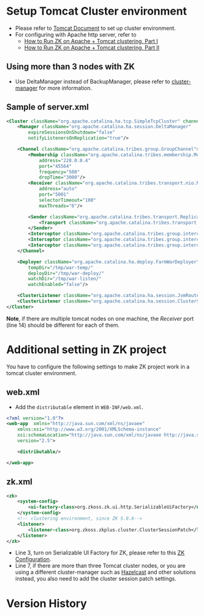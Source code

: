 # Setup Tomcat Cluster environment

- Please refer to [Tomcat Document](http://tomcat.apache.org/tomcat-7.0-doc/cluster-howto.html)
  to set up cluster environment.
- For configuring with Apache http server, refer to
  - [ How to Run ZK on Apache + Tomcat clustering, Part I](https://www.zkoss.org/wiki/Small_Talks/2007/April/How_to_Run_ZK_on_Apache_+_Tomcat_clustering,_Part_I)
  - [ How to Run ZK on Apache + Tomcat clustering, Part II](https://www.zkoss.org/wiki/Small_Talks/2007/May/How_to_Run_ZK_on_Apache_+_Tomcat_clustering,_Part_II)

## Using more than 3 nodes with ZK

- Use DeltaManager instead of BackupManager, please refer to
  [cluster-manager](http://tomcat.apache.org/tomcat-7.0-doc/config/cluster-manager.html)
  for more information.

## Sample of server.xml

```xml
<Cluster className="org.apache.catalina.ha.tcp.SimpleTcpCluster" channelSendOptions="6">
    <Manager className="org.apache.catalina.ha.session.DeltaManager"
        expireSessionsOnShutdown="false"
        notifyListenersOnReplication="true"/>

    <Channel className="org.apache.catalina.tribes.group.GroupChannel">
        <Membership className="org.apache.catalina.tribes.membership.McastService"
            address="228.0.0.4"
            port="45564"
            frequency="500"
            dropTime="3000"/>
        <Receiver className="org.apache.catalina.tribes.transport.nio.NioReceiver"
            address="auto"
            port="5001"
            selectorTimeout="100"
            maxThreads="6"/>

        <Sender className="org.apache.catalina.tribes.transport.ReplicationTransmitter">
            <Transport className="org.apache.catalina.tribes.transport.nio.PooledParallelSender"/>
        </Sender>
        <Interceptor className="org.apache.catalina.tribes.group.interceptors.TcpFailureDetector"/>
        <Interceptor className="org.apache.catalina.tribes.group.interceptors.MessageDispatch15Interceptor"/>
        <Interceptor className="org.apache.catalina.tribes.group.interceptors.ThroughputInterceptor"/>
    </Channel>

    <Deployer className="org.apache.catalina.ha.deploy.FarmWarDeployer"
        tempDir="/tmp/war-temp/"
        deployDir="/tmp/war-deploy/"
        watchDir="/tmp/war-listen/"
        watchEnabled="false"/>

    <ClusterListener className="org.apache.catalina.ha.session.JvmRouteSessionIDBinderListener"/>    
    <ClusterListener className="org.apache.catalina.ha.session.ClusterSessionListener"/>
</Cluster>
```

**Note**, if there are multiple tomcat nodes on one machine, the
*Receiver* port (line 14) should be different for each of them.

# Additional setting in ZK project

You have to configure the following settings to make ZK project work in
a tomcat cluster environment.

## web.xml

- Add the `distributable` element in `WEB-INF/web.xml`.

```xml
<?xml version="1.0"?>
<web-app  xmlns="http://java.sun.com/xml/ns/javaee"
    xmlns:xsi="http://www.w3.org/2001/XMLSchema-instance" 
    xsi:schemaLocation="http://java.sun.com/xml/ns/javaee http://java.sun.com/xml/ns/javaee/web-app_2_5.xsd"
    version="2.5">

    <distributable/>

</web-app>
```

## zk.xml

```xml
<zk>
    <system-config>
        <ui-factory-class>org.zkoss.zk.ui.http.SerializableUiFactory</ui-factory-class>
    </system-config>
    <!-- clustering environment, since ZK 5.0.8-->
    <listener>
        <listener-class>org.zkoss.zkplus.cluster.ClusterSessionPatch</listener-class>
    </listener>
</zk>
```

- Line 3, turn on Serializable UI Factory for ZK, please refer to this [ ZK Configuration]({{site.baseurl}}/zk_dev_ref/clustering/zk_configuration).
- Line 7, if there are more than three Tomcat cluster nodes, or you are
  using a different cluster-manager such as
  [Hazelcast](https://hazelcast.com/) and other solutions instead, you
  also need to add the cluster session patch settings.

# Version History
